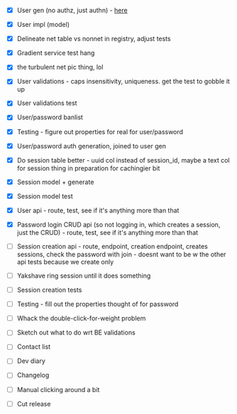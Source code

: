 - [x] User gen (no authz, just authn) - [here](https://cheatsheetseries.owasp.org/cheatsheets/Authentication_Cheat_Sheet.html)
- [x] User impl (model)
- [x] Delineate net table vs nonnet in registry, adjust tests
- [x] Gradient service test hang

- [x] the turbulent net pic thing, lol

- [x] User validations - caps insensitivity, uniqueness. get the test to gobble it up
- [x] User validations test
- [x] User/password banlist
- [x] Testing - figure out properties for real for user/password
- [x] User/password auth generation, joined to user gen

- [x] Do session table better - uuid col instead of session\_id, maybe a text col for session thing in preparation for cachingier bit
- [x] Session model + generate
- [x] Session model test
- [x] User api - route, test, see if it's anything more than that
- [x] Password login CRUD api (so not logging in, which creates a session, just the CRUD) - route, test, see if it's anything more than that

- [ ] Session creation api - route, endpoint, creation endpoint, creates sessions, check the password with join - doesnt want to be w the other api tests because we create only
- [ ] Yakshave ring session until it does something
- [ ] Session creation tests
- [ ] Testing - fill out the properties thought of for password
- [ ] Whack the double-click-for-weight problem
- [ ] Sketch out what to do wrt BE validations

- [ ] Contact list
- [ ] Dev diary
- [ ] Changelog
- [ ] Manual clicking around a bit
- [ ] Cut release
